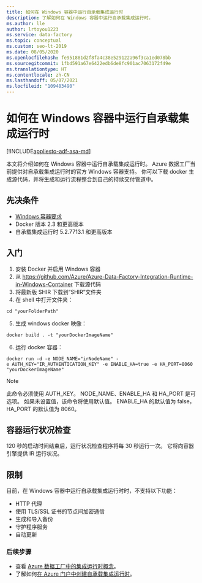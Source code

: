 ```yaml
---
title: 如何在 Windows 容器中运行自承载集成运行时
description: 了解如何在 Windows 容器中运行自承载集成运行时。
ms.author: lle
author: lrtoyou1223
ms.service: data-factory
ms.topic: conceptual
ms.custom: seo-lt-2019
ms.date: 08/05/2020
ms.openlocfilehash: fe951881d2f8fa4c38e529122a96f3ca1ed078bb
ms.sourcegitcommit: 1fbd591a67e6422edb6de8fc901ac7063172f49e
ms.translationtype: HT
ms.contentlocale: zh-CN
ms.lasthandoff: 05/07/2021
ms.locfileid: "109483490"
---
```

# <a name="how-to-run-self-hosted-integration-runtime-in-windows-container"></a>如何在 Windows 容器中运行自承载集成运行时

[!INCLUDE[appliesto-adf-asa-md](includes/appliesto-adf-xxx-md.md)]

本文将介绍如何在 Windows 容器中运行自承载集成运行时。
Azure 数据工厂当前提供对自承载集成运行时的官方 Windows 容器支持。 你可以下载 docker 生成源代码，并将生成和运行流程整合到自己的持续交付管道中。 

## <a name="prerequisites"></a>先决条件 
- [Windows 容器要求](/virtualization/windowscontainers/deploy-containers/system-requirements)
- Docker 版本 2.3 和更高版本 
- 自承载集成运行时 5.2.7713.1 和更高版本 
## <a name="get-started"></a>入门 
1.  安装 Docker 并启用 Windows 容器 
2.  从 https://github.com/Azure/Azure-Data-Factory-Integration-Runtime-in-Windows-Container 下载源代码
3.  将最新版 SHIR 下载到“SHIR”文件夹 
4.  在 shell 中打开文件夹： 
```console
cd "yourFolderPath"
```

5.  生成 windows docker 映像： 
```console
docker build . -t "yourDockerImageName" 
```
6.  运行 docker 容器： 
```console
docker run -d -e NODE_NAME="irNodeName" -e AUTH_KEY="IR_AUTHENTICATION_KEY" -e ENABLE_HA=true -e HA_PORT=8060 "yourDockerImageName"    
```
> [!NOTE]
> 此命令必须使用 AUTH_KEY。 NODE_NAME、ENABLE_HA 和 HA_PORT 是可选项。 如果未设置值，该命令将使用默认值。 ENABLE_HA 的默认值为 false，HA_PORT 的默认值为 8060。

## <a name="container-health-check"></a>容器运行状况检查 
120 秒的启动时间结束后，运行状况检查程序将每 30 秒运行一次。 它将向容器引擎提供 IR 运行状况。 

## <a name="limitations"></a>限制
目前，在 Windows 容器中运行自承载集成运行时时，不支持以下功能：
- HTTP 代理 
- 使用 TLS/SSL 证书的节点间加密通信 
- 生成和导入备份 
- 守护程序服务 
- 自动更新 

### <a name="next-steps"></a>后续步骤
- 查看 [Azure 数据工厂中的集成运行时概念](./concepts-integration-runtime.md)。
- 了解如何[在 Azure 门户中创建自承载集成运行时](./create-self-hosted-integration-runtime.md)。